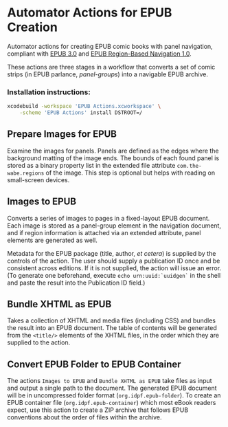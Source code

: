 # Automator Actions for EPUB Creation

Automator actions for creating EPUB comic books with panel navigation, compliant with [EPUB 3.0](http://www.idpf.org/epub/30/spec/epub30-overview.html) and [EPUB Region-Based Navigation 1.0](http://www.idpf.org/epub/renditions/region-nav/).

These actions are three stages in a workflow that converts a set of comic strips (in EPUB parlance, *panel-groups*) into a navigable EPUB archive.

### Installation instructions:

```sh
xcodebuild -workspace 'EPUB Actions.xcworkspace' \
    -scheme 'EPUB Actions' install DSTROOT=/
```

## Prepare Images for EPUB

Examine the images for panels.  Panels are defined as the edges where the background matting of the image ends.  The bounds of each found panel is stored as a binary property list in the extended file attribute `com.the-wabe.regions` of the image.  This step is optional but helps with reading on small-screen devices.

## Images to EPUB

Converts a series of images to pages in a fixed-layout EPUB document.  Each image is stored as a panel-group element in the navigation document, and if region information is attached via an extended attribute, panel elements are generated as well.

Metadata for the EPUB package (title, author, *et cetera*) is supplied by the controls of the action.  The user should supply a publication ID once and be consistent across editions.  If it is not supplied, the action will issue an error.  (To generate one beforehand, execute <code>echo urn:uuid:\`uuidgen\`</code> in the shell and paste the result into the Publication ID field.)

## Bundle XHTML as EPUB

Takes a collection of XHTML and media files (including CSS) and bundles the result into an EPUB document.  The table of contents will be generated from the `<title/>` elements of the XHTML files, in the order which they are supplied to the action.

## Convert EPUB Folder to EPUB Container

The actions `Images to EPUB` and `Bundle XHTML as EPUB` take files as input and output a single path to the document.  The generated EPUB document will be in uncompressed folder format (`org.idpf.epub-folder`).  To create an EPUB container file (`org.idpf.epub-container`) which most eBook readers expect, use this action to create a ZIP archive that follows EPUB conventions about the order of files within the archive.
